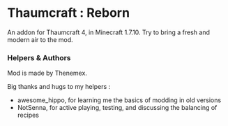 # Thaumcraft : Reborn

An addon for Thaumcraft 4, in Minecraft 1.7.10. Try to bring a fresh and modern air to the mod.

### Helpers & Authors

Mod is made by Thenemex.

Big thanks and hugs to my helpers :
- awesome_hippo, for learning me the basics of modding in old versions
- NotSenna, for active playing, testing, and discussing the balancing of recipes